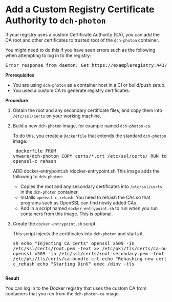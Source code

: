 # Add a Custom Registry Certificate Authority to `dch-photon`

If your registry uses a custom Certificate Authority (CA), you can add the CA root and other certificates to trusted root of the `dch-photon` container.

You might need to do this if you have seen errors such as the following when attempting to log in to the registry:

<pre>Error response from daemon: Get https://exampleregistry:443/v2/: x509: certificate signed by unknown authority</pre>

**Prerequisites**

- You are using `dch-photon` as a container host in a CI or build/push setup.
- You used a custom CA to generate registry certificates.

**Procedure**

1. Obtain the root and any secondary certificate files, and copy them into `/etc/ssl/certs` on your working machine.
2. Build a new `dch-photon` image, for example named `dch-photon-ca`. 

    To do this, you create a `Dockerfile` that extends the standard `dch-photon` image:<pre>
dockerfile
FROM vmware/dch-photon
COPY certs/*.crt /etc/ssl/certs/
RUN tdnf install -y openssl-c_rehash</pre>
ADD docker-entrypoint.sh /docker-entrypoint.sh
</pre>This image adds the following to `dch-photon`:

    * Copies the root and any secondary certificates into `/etc/ssl/certs` in the `dch-photon` container.
    * Installs `openssl-c_rehash`. You need to rehash the CAs so that programs such as OpenSSL can find newly added CAs. 
    * Add in a script named `docker-entrypoint.sh` to run when you run containers from this image. This is optional.
3. Create the `docker-entrypoint.sh` script.

    This script injects the certificates into `dch-photon` and starts it.<pre>sh
echo "Injecting CA certs"
openssl x509 -in /etc/ssl/certs/root.pem -text >> /etc/pki/tls/certs/ca-bundle.crt
openssl x509 -in /etc/ssl/certs/root-secondary.pem -text >> /etc/pki/tls/certs/ca-bundle.crt
echo "Rehashing new certificates"
c_rehash
echo "Starting DinV"
exec /dinv -tls
</pre>

**Result**

You can log in to the Docker registry that uses the custom CA from containers that you run from the `dch-photon-ca` image.